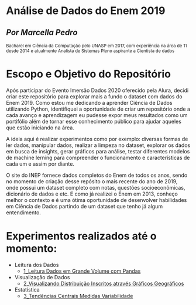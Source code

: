 # Análise de Dados do Enem 2019


## *Por Marcella Pedro*
<sub>Bacharel em Ciência da Computação pelo UNASP em 2017, com experiência na área de TI desde 2014 e atualmente Analista de Sistemas Pleno aspirante a Cientista de dados</sub>
# Escopo e Objetivo do Repositório

Após participar do Evento Imersão Dados 2020 oferecido pela Alura, decidi criar este repositório para explorar mais a fundo o dataset com dados do Enem 2019.
Como estou me dedicando a aprender Ciência de Dados utilizando Python, identifiquei a oportunidade de criar um repositório onde a cada avanço e aprendizagem eu pudesse expor meus resultados como um portifólio além de tornar esse conhecimento público para ajudar aqueles que estão iniciando na área. 

A ideia aqui é realizar experimentos como por exemplo: diversas formas de ler dados, manipular dados, realizar a limpeza no dataset, explorar os dados em busca de insights, gerar gráficos para análise, testar diferentes modelos de machine lerning para compreender o funcionamento e características de cada um e assim por diante.

O site do INEP fornece dados completos do Enem de todos os anos, sendo no momento de criação desse repósito o mais recente do ano de 2019, onde possui um dataset completo com notas, questões socioeconômicas, dicionário de dados e etc. E como já realizei o Enem em 2013, conheço melhor o contexto e é uma ótima oportunidade de desenvolver habilidades em Ciência de Dados partindo de um dataset que tenho já algum entendimento.

# Experimentos realizados até o momento:
* Leitura dos Dados
  * <a href="https://github.com/marcellapbp/AnaliseEnem2019/blob/main/1_Leitura_Dados_em_Grande_Volume_com_Pandas.ipynb">1_Leitura Dados em Grande Volume com Pandas</a>
* Visualização de Dados
  * <a href="https://github.com/marcellapbp/AnaliseEnem2019/blob/main/2_Visualizando_Distribui%C3%A7%C3%A3o_Inscritos_atrav%C3%A9s_Gr%C3%A1ficos_Geogr%C3%A1ficos.ipynb"> 2_Visualizando Distribuição Inscritos através Gráficos Geográficos</a>
* Estatística
  * <a href="https://github.com/marcellapbp/AnaliseEnem2019/blob/main/3_Tend%C3%AAncias%20Centrais%20Medidas%20Variabilidade.ipynb"> 3_Tendências Centrais Medidas Variabilidade</a>


